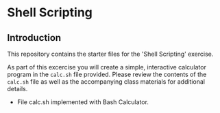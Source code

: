 # Shell Scripting

## Introduction
This repository contains the starter files for the 'Shell Scripting' exercise.

As part of this excercise you will create a simple, interactive calculator program in the `calc.sh` file provided. Please review the contents of the `calc.sh` file as well as the accompanying class materials for additional details.

- File calc.sh implemented with Bash Calculator.
